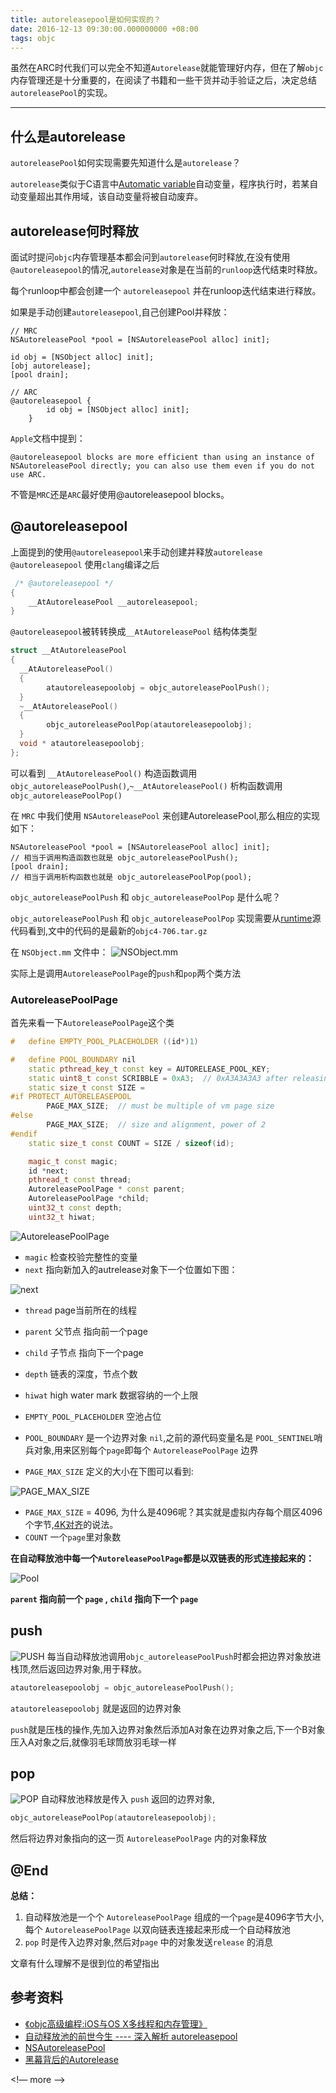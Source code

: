 ```yaml
---
title: autoreleasepool是如何实现的？ 
date: 2016-12-13 09:30:00.000000000 +08:00
tags: objc
---
```



虽然在ARC时代我们可以完全不知道`Autorelease`就能管理好内存，但在了解`objc`内存管理还是十分重要的，在阅读了书籍和一些干货并动手验证之后，决定总结`autoreleasePool`的实现。

---

## 什么是autorelease

`autoreleasePool`如何实现需要先知道什么是`autorelease`？

`autorelease`类似于C语言中[Automatic variable](https://en.wikipedia.org/wiki/Automatic_variable)自动变量，程序执行时，若某自动变量超出其作用域，该自动变量将被自动废弃。



## autorelease何时释放

面试时提问`objc`内存管理基本都会问到`autorelease`何时释放,在没有使用`@autoreleasepool`的情况,`autorelease`对象是在当前的`runloop`迭代结束时释放。

每个runloop中都会创建一个 `autoreleasepool` 并在runloop迭代结束进行释放。

如果是手动创建`autoreleasepool`,自己创建Pool并释放：

``` objc
// MRC
NSAutoreleasePool *pool = [NSAutoreleasePool alloc] init];

id obj = [NSObject alloc] init];
[obj autorelease];
[pool drain];

// ARC
@autoreleasepool {
		id obj = [NSObject alloc] init];
    }
```

`Apple`文档中提到：
```
@autoreleasepool blocks are more efficient than using an instance of NSAutoreleasePool directly; you can also use them even if you do not use ARC.
```

不管是`MRC`还是`ARC`最好使用@autoreleasepool blocks。
<!-- more -->
## @autoreleasepool

上面提到的使用`@autoreleasepool`来手动创建并释放`autorelease`
`@autoreleasepool` 使用`clang`编译之后

``` C++
 /* @autoreleasepool */ 
{ 
	__AtAutoreleasePool __autoreleasepool; 
}
```

`@autoreleasepool`被转转换成`__AtAutoreleasePool` 结构体类型

``` C++
struct __AtAutoreleasePool 
{
  __AtAutoreleasePool() 
  {
		atautoreleasepoolobj = objc_autoreleasePoolPush();
  }
  ~__AtAutoreleasePool() 
  {
  		objc_autoreleasePoolPop(atautoreleasepoolobj);
  }
  void * atautoreleasepoolobj;
};
```

可以看到 `__AtAutoreleasePool()` 构造函数调用`objc_autoreleasePoolPush()`,`~__AtAutoreleasePool()` 析构函数调用 `objc_autoreleasePoolPop()`

在 `MRC` 中我们使用 `NSAutoreleasePool` 来创建AutoreleasePool,那么相应的实现如下：

```objc
NSAutoreleasePool *pool = [NSAutoreleasePool alloc] init];
// 相当于调用构造函数也就是 objc_autoreleasePoolPush();
[pool drain];
// 相当于调用析构函数也就是 objc_autoreleasePoolPop(pool);
```

`objc_autoreleasePoolPush` 和 `objc_autoreleasePoolPop` 是什么呢？

`objc_autoreleasePoolPush` 和 `objc_autoreleasePoolPop` 实现需要从[runtime](https://opensource.apple.com/tarballs/objc4/)源代码看到,文中的代码的是最新的`objc4-706.tar.gz`

在 `NSObject.mm` 文件中：
![NSObject.mm](http://ojaltanzc.bkt.clouddn.com/2016-12-13-aotureleasepool/2.png)

实际上是调用`AutoreleasePoolPage`的`push`和`pop`两个类方法

### AutoreleasePoolPage
首先来看一下`AutoreleasePoolPage`这个类

``` C++
#   define EMPTY_POOL_PLACEHOLDER ((id*)1)

#   define POOL_BOUNDARY nil
    static pthread_key_t const key = AUTORELEASE_POOL_KEY;
    static uint8_t const SCRIBBLE = 0xA3;  // 0xA3A3A3A3 after releasing
    static size_t const SIZE = 
#if PROTECT_AUTORELEASEPOOL
        PAGE_MAX_SIZE;  // must be multiple of vm page size
#else
        PAGE_MAX_SIZE;  // size and alignment, power of 2
#endif
    static size_t const COUNT = SIZE / sizeof(id);

    magic_t const magic;
    id *next;
    pthread_t const thread;
    AutoreleasePoolPage * const parent;
    AutoreleasePoolPage *child;
    uint32_t const depth;
    uint32_t hiwat;
```

![AutoreleasePoolPage](http://ojaltanzc.bkt.clouddn.com/2016-12-13-aotureleasepool/AutoreleasePoolPage.png)

*	`magic` 检查校验完整性的变量
*	`next`  指向新加入的autrelease对象下一个位置如下图：

![next](http://ojaltanzc.bkt.clouddn.com/2016-12-13-aotureleasepool/next.png)


* `thread` page当前所在的线程
* `parent`	父节点 指向前一个page
* `child`	子节点 指向下一个page
* `depth` 链表的深度，节点个数
* `hiwat` high water mark 数据容纳的一个上限

* `EMPTY_POOL_PLACEHOLDER` 空池占位
* `POOL_BOUNDARY` 是一个边界对象 `nil`,之前的源代码变量名是 `POOL_SENTINEL`哨兵对象,用来区别每个`page`即每个 `AutoreleasePoolPage` 边界

* `PAGE_MAX_SIZE` 定义的大小在下图可以看到:

![PAGE_MAX_SIZE](http://ojaltanzc.bkt.clouddn.com/2016-12-13-aotureleasepool/PAGE_MAX_SIZE.png)

*	`PAGE_MAX_SIZE` = 4096, 为什么是4096呢？其实就是虚拟内存每个扇区4096个字节,[4K对齐](https://zh.wikipedia.org/zh-hans/4K%E5%AF%B9%E9%BD%90)的说法。
* `COUNT` 一个`page`里对象数

**在自动释放池中每一个`AutoreleasePoolPage`都是以双链表的形式连接起来的：**

![Pool](http://ojaltanzc.bkt.clouddn.com/2016-12-13-aotureleasepool/Pool.png)

**`parent` 指向前一个 `page` , `child` 指向下一个 `page`**

## push
![PUSH](http://ojaltanzc.bkt.clouddn.com/2016-12-13-aotureleasepool/push.png)
每当自动释放池调用`objc_autoreleasePoolPush`时都会把边界对象放进栈顶,然后返回边界对象,用于释放。
``` C++
atautoreleasepoolobj = objc_autoreleasePoolPush();
```
`atautoreleasepoolobj` 就是返回的边界对象

`push`就是压栈的操作,先加入边界对象然后添加A对象在边界对象之后,下一个B对象压入A对象之后,就像羽毛球筒放羽毛球一样

## pop
![POP](http://ojaltanzc.bkt.clouddn.com/2016-12-13-aotureleasepool/pop.png)
自动释放池释放是传入 `push` 返回的边界对象,

``` C++
objc_autoreleasePoolPop(atautoreleasepoolobj);
```

然后将边界对象指向的这一页 `AutoreleasePoolPage` 内的对象释放

##  @End
 **总结：**
 1. 自动释放池是一个个 `AutoreleasePoolPage` 组成的一个`page`是4096字节大小,每个 `AutoreleasePoolPage` 以双向链表连接起来形成一个自动释放池
 2. `pop` 时是传入边界对象,然后对`page` 中的对象发送`release` 的消息

文章有什么理解不是很到位的希望指出

## 参考资料 

*	[《objc高级编程:iOS与OS X多线程和内存管理》](https://book.douban.com/subject/24720270/)
* [自动释放池的前世今生 ---- 深入解析 autoreleasepool](http://draveness.me/autoreleasepool/)
* [NSAutoreleasePool](https://developer.apple.com/reference/foundation/nsautoreleasepool#//apple_ref/occ/cl/NSAutoreleasePool)
* [黑幕背后的Autorelease](http://blog.sunnyxx.com/2014/10/15/behind-autorelease/)



<!— more -->

